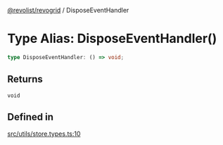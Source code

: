 [@revolist/revogrid](README.md) / DisposeEventHandler

# Type Alias: DisposeEventHandler()

```ts
type DisposeEventHandler: () => void;
```

## Returns

`void`

## Defined in

[src/utils/store.types.ts:10](https://github.com/revolist/revogrid/blob/5e3002471d0c6a5af7f60949f39b6639df457ad1/src/utils/store.types.ts#L10)
